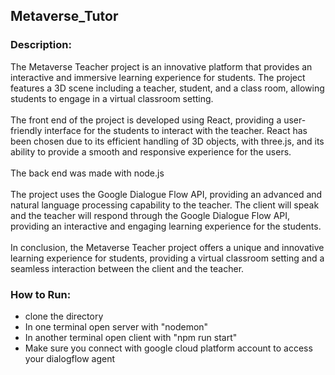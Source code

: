 ## Metaverse_Tutor

### Description:
The Metaverse Teacher project is an innovative platform that provides an interactive and immersive learning experience for students. The project features a 3D scene including a teacher, student, and a class room, allowing students to engage in a virtual classroom setting.
<br><br>
The front end of the project is developed using React, providing a user-friendly interface for the students to interact with the teacher. React has been chosen due to its efficient handling of 3D objects, with three.js, and its ability to provide a smooth and responsive experience for the users.
<br><br>
The back end was made with node.js
<br><br>
The project uses the Google Dialogue Flow API, providing an advanced and natural language processing capability to the teacher. The client will speak and the teacher will respond through the Google Dialogue Flow API, providing an interactive and engaging learning experience for the students.
<br><br>
In conclusion, the Metaverse Teacher project offers a unique and innovative learning experience for students, providing a virtual classroom setting and a seamless interaction between the client and the teacher.

### How to Run:
* clone the directory
* In one terminal open server with "nodemon"
* In another terminal open client with "npm run start"
* Make sure you connect with google cloud platform account to access your dialogflow agent
